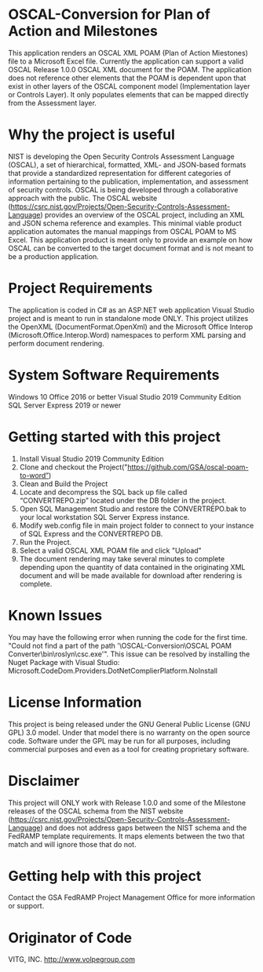 # OSCAL-Conversion for Plan of Action and Milestones
This application renders an OSCAL XML POAM (Plan of Action Miestones) file to a Microsoft Excel file.  Currently the application can support a valid OSCAL Release 1.0.0 OSCAL XML document for the POAM.   The application does not reference other elements that the POAM is dependent upon that exist in other layers of the OSCAL component model (Implementation layer or Controls Layer).  It only populates elements that can be mapped directly from the Assessment layer.
# Why the project is useful
NIST is developing the Open Security Controls Assessment Language (OSCAL), a set of hierarchical, formatted, XML- and JSON-based formats that provide a standardized representation for different categories of information pertaining to the publication, implementation, and assessment of security controls. OSCAL is being developed through a collaborative approach with the public. The OSCAL website (https://csrc.nist.gov/Projects/Open-Security-Controls-Assessment-Language) provides an overview of the OSCAL project, including an XML and JSON schema reference and examples.
This minimal viable product application automates the manual mappings from OSCAL POAM to MS Excel.  This application product is meant only to provide an example on how OSCAL can be converted to the target document format and is not meant to be a production application.
# Project Requirements
The application is coded in C# as an ASP.NET web application Visual Studio project and is meant to run in standalone mode ONLY.   This project utilizes the OpenXML (DocumentFormat.OpenXml) and the Microsoft Office Interop (Microsoft.Office.Interop.Word) namespaces to perform XML parsing and perform document rendering.
# System Software Requirements
Windows 10
Office 2016 or better
Visual Studio 2019 Community Edition    
SQL Server Express 2019 or newer

# Getting started with this project
1. Install Visual Studio 2019 Community Edition
2. Clone and checkout the Project("https://github.com/GSA/oscal-poam-to-word”)
3. Clean and Build the Project
4. Locate and decompress the SQL back up file called “CONVERTREPO.zip” located under the DB folder in the project.
5. Open SQL Management Studio and restore the CONVERTREPO.bak to your local workstation SQL Server Express instance.
6.  Modify web.config file in main project folder to connect to your instance of SQL Express and the CONVERTREPO DB.
7. Run the Project.
8. Select a valid OSCAL XML POAM file and click "Upload"
9. The document rendering may take several minutes to complete depending upon the quantity of data contained in the originating XML document and will be made available for download after rendering is complete.   

# Known Issues
You may have the following error when running the code for the first time.
"Could not find a part of the path '\OSCAL-Conversion\OSCAL POAM Converter\bin\roslyn\csc.exe'".
This issue can be resolved by installing the Nuget Package with Visual Studio:  Microsoft.CodeDom.Providers.DotNetComplierPlatform.NoInstall
# License Information
This project is being released under the GNU General Public License (GNU GPL) 3.0 model. Under that model there is no warranty on the open source code.   Software under the GPL may be run for all purposes, including commercial purposes and even as a tool for creating proprietary software.
# Disclaimer
This project will ONLY work with Release 1.0.0 and some of the Milestone releases of the OSCAL schema from the NIST website (https://csrc.nist.gov/Projects/Open-Security-Controls-Assessment-Language) and does not address gaps between the NIST schema and the FedRAMP template requirements.   It maps elements between the two that match and will ignore those that do not.  
# Getting help with this project
Contact the GSA FedRAMP Project Management Office for more information or support.
# Originator of Code
VITG, INC.  http://www.volpegroup.com

